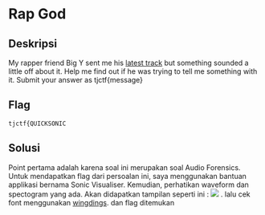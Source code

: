 # Rap God

## Deskripsi
My rapper friend Big Y sent me his [latest track](https://static.tjctf.org/302ed01b56ae5988e8b8ad8d9bba402a2934c71508593f5dc9e95aed913d20cf_BigYAudio.mp3) but something sounded a little off about it. Help me find out if he was trying to tell me something with it. Submit your answer as tjctf{message}

## Flag
```
tjctf{QUICKSONIC
```

## Solusi

Point pertama adalah karena soal ini merupakan soal Audio Forensics. Untuk mendapatkan flag dari persoalan ini, saya menggunakan bantuan applikasi bernama Sonic Visualiser. Kemudian, perhatikan waveform dan spectogram yang ada. Akan didapatkan tampilan seperti ini :
![](https://github.com/nissyua/TJCTF2020/blob/master/Forensics/Rap%20God/tes.jpg) . lalu cek font menggunakan [wingdings]( https://www.fonts.com/font/microsoft-corporation/wingdings/1). dan flag ditemukan
